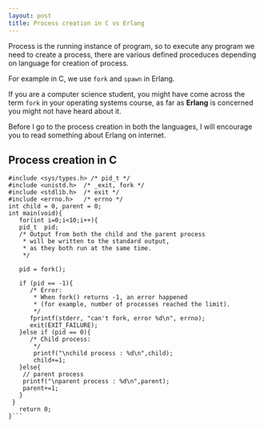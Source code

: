 ```yaml
---
layout: post
title: Process creation in C vs Erlang
---
```


Process is the running instance of program, so to execute any program we need to create a process, there are various defined proceduces depending on language for creation of process.

For example in C, we use `fork` and `spawn` in Erlang.

If you are a computer science student, you might have come across the term `fork` in your operating systems course, as far as **Erlang** is concerned you might not have heard about it.

Before I go to the process creation in both the languages, I will encourage you to read something about Erlang on internet.

## Process creation in C

```#include <stdio.h>   /* printf, stderr, fprintf */
#include <sys/types.h> /* pid_t */
#include <unistd.h>  /* _exit, fork */
#include <stdlib.h>  /* exit */
#include <errno.h>   /* errno */
int child = 0, parent = 0;
int main(void){
   for(int i=0;i<10;i++){
   pid_t  pid;
   /* Output from both the child and the parent process
    * will be written to the standard output,
    * as they both run at the same time.
    */

   pid = fork();

   if (pid == -1){
      /* Error:
       * When fork() returns -1, an error happened
       * (for example, number of processes reached the limit).
       */
      fprintf(stderr, "can't fork, error %d\n", errno);
      exit(EXIT_FAILURE);
   }else if (pid == 0){
      /* Child process:
       */
       printf("\nchild process : %d\n",child);
       child+=1;
   }else{
    // parent process
    printf("\nparent process : %d\n",parent);
    parent+=1;
   }
 }
   return 0;
}```